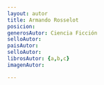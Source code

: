 ```yaml
---
layout: autor
title: Armando Rosselot
posicion: 
generosAutor: Ciencia Ficción
selloAutor:
paisAutor:
selloAutor:
librosAutor: {a,b,c}
imagenAutor:

---
```


